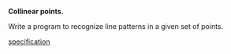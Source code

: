 **Collinear points.** 

Write a program to recognize line patterns in a given set of points.

[specification](https://coursera.cs.princeton.edu/algs4/assignments/collinear/specification.php)


